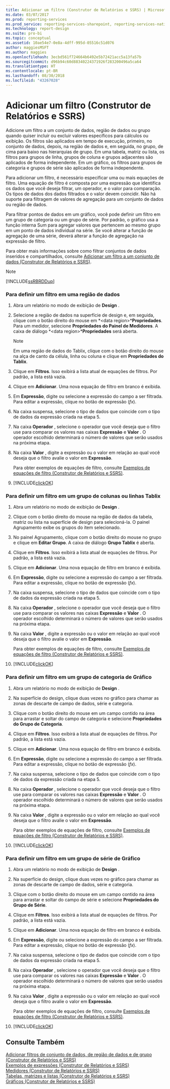 ```yaml
---
title: Adicionar um filtro (Construtor de Relatórios e SSRS) | Microsoft Docs
ms.date: 03/07/2017
ms.prod: reporting-services
ms.prod_service: reporting-services-sharepoint, reporting-services-native
ms.technology: report-design
ms.suite: pro-bi
ms.topic: conceptual
ms.assetid: 10ae54e7-0e8a-4dff-995d-05516c51d076
author: maggiesMSFT
ms.author: maggies
ms.openlocfilehash: 3ecbd561f724664b6492e5b72421acc5a13fa57b
ms.sourcegitcommit: d96b94c60d88340224371926f283200496a5ca64
ms.translationtype: HT
ms.contentlocale: pt-BR
ms.lasthandoff: 08/30/2018
ms.locfileid: "43267028"
---
```

# <a name="add-a-filter-report-builder-and-ssrs"></a>Adicionar um filtro (Construtor de Relatórios e SSRS)
  Adicione um filtro a um conjunto de dados, região de dados ou grupo quando quiser incluir ou excluir valores específicos para cálculos ou exibição. Os filtros são aplicados em tempo de execução, primeiro, no conjunto de dados, depois, na região de dados e, em seguida, no grupo, de cima para baixo nas hierarquias de grupo. Em uma tabela, matriz ou lista, os filtros para grupos de linha, grupos de coluna e grupos adjacentes são aplicados de forma independente. Em um gráfico, os filtros para grupos de categoria e grupos de série são aplicados de forma independente.  
  
 Para adicionar um filtro, é necessário especificar uma ou mais equações de filtro. Uma equação de filtro é composta por uma expressão que identifica os dados que você deseja filtrar, um operador, e o valor para comparação. Os tipos de dados dos dados filtrados e o valor devem coincidir. Não há suporte para filtragem de valores de agregação para um conjunto de dados ou região de dados.  
  
 Para filtrar pontos de dados em um gráfico, você pode definir um filtro em um grupo de categoria ou um grupo de série. Por padrão, o gráfico usa a função interna Sum para agregar valores que pertencem ao mesmo grupo em um ponto de dados individual na série. Se você alterar a função de agregação de uma série, deverá alterar a função de agregação na expressão de filtro.  
  
 Para obter mais informações sobre como filtrar conjuntos de dados inseridos e compartilhados, consulte [Adicionar um filtro a um conjunto de dados &#40;Construtor de Relatórios e SSRS&#41;](../../reporting-services/report-data/add-a-filter-to-a-dataset-report-builder-and-ssrs.md).  
  
> [!NOTE]  
>  [!INCLUDE[ssRBRDDup](../../includes/ssrbrddup-md.md)]  
  
### <a name="to-set-a-filter-on-a-data-region"></a>Para definir um filtro em uma região de dados  
  
1.  Abra um relatório no modo de exibição de **Design** .  
  
2.  Selecione a região de dados na superfície de design e, em seguida, clique com o botão direito do mouse em *\<data region>***Propriedades**. Para um medidor, selecione **Propriedades do Painel de Medidores**. A caixa de diálogo *\<data region>***Propriedades** será aberta.  
  
    > [!NOTE]  
    >  Em uma região de dados do Tablix, clique com o botão direito do mouse na alça de canto da célula, linha ou coluna e clique em **Propriedades do Tablix**.  
  
3.  Clique em **Filtros**. Isso exibirá a lista atual de equações de filtros. Por padrão, a lista está vazia.  
  
4.  Clique em **Adicionar**. Uma nova equação de filtro em branco é exibida.  
  
5.  Em **Expressão**, digite ou selecione a expressão do campo a ser filtrada. Para editar a expressão, clique no botão de expressão (*fx*).  
  
6.  Na caixa suspensa, selecione o tipo de dados que coincide com o tipo de dados da expressão criada na etapa 5.  
  
7.  Na caixa **Operador** , selecione o operador que você deseja que o filtro use para comparar os valores nas caixas **Expressão** e **Valor** . O operador escolhido determinará o número de valores que serão usados na próxima etapa.  
  
8.  Na caixa **Valor** , digite a expressão ou o valor em relação ao qual você deseja que o filtro avalie o valor em **Expressão**.  
  
     Para obter exemplos de equações de filtro, consulte [Exemplos de equações de filtro &#40;Construtor de Relatórios e SSRS&#41;](../../reporting-services/report-design/filter-equation-examples-report-builder-and-ssrs.md).  
  
9. [!INCLUDE[clickOK](../../includes/clickok-md.md)]  
  
### <a name="to-set-a-filter-on-a-tablix-row-or-column-group"></a>Para definir um filtro em um grupo de colunas ou linhas Tablix  
  
1.  Abra um relatório no modo de exibição de **Design** .  
  
2.  Clique com o botão direito do mouse na região de dados da tabela, matriz ou lista na superfície de design para selecioná-la. O painel Agrupamento exibe os grupos do item selecionado.  
  
3.  No painel Agrupamento, clique com o botão direito do mouse no grupo e clique em **Editar Grupo**. A caixa de diálogo **Grupo Tablix** é aberta.  
  
4.  Clique em **Filtros**. Isso exibirá a lista atual de equações de filtros. Por padrão, a lista está vazia.  
  
5.  Clique em **Adicionar**. Uma nova equação de filtro em branco é exibida.  
  
6.  Em **Expressão**, digite ou selecione a expressão do campo a ser filtrada. Para editar a expressão, clique no botão de expressão (*fx*).  
  
7.  Na caixa suspensa, selecione o tipo de dados que coincide com o tipo de dados da expressão criada na etapa 5.  
  
8.  Na caixa **Operador** , selecione o operador que você deseja que o filtro use para comparar os valores nas caixas **Expressão** e **Valor** . O operador escolhido determinará o número de valores que serão usados na próxima etapa.  
  
9. Na caixa **Valor** , digite a expressão ou o valor em relação ao qual você deseja que o filtro avalie o valor em **Expressão**.  
  
     Para obter exemplos de equações de filtro, consulte [Exemplos de equações de filtro &#40;Construtor de Relatórios e SSRS&#41;](../../reporting-services/report-design/filter-equation-examples-report-builder-and-ssrs.md).  
  
10. [!INCLUDE[clickOK](../../includes/clickok-md.md)]  
  
### <a name="to-set-a-filter-on-a-chart-category-group"></a>Para definir um filtro em um grupo de categoria de Gráfico  
  
1.  Abra um relatório no modo de exibição de **Design** .  
  
2.  Na superfície do design, clique duas vezes no gráfico para chamar as zonas de descarte de campo de dados, série e categoria.  
  
3.  Clique com o botão direito do mouse em um campo contido na área para arrastar e soltar do campo de categoria e selecione **Propriedades do Grupo de Categoria**.  
  
4.  Clique em **Filtros**. Isso exibirá a lista atual de equações de filtros. Por padrão, a lista está vazia.  
  
5.  Clique em **Adicionar**. Uma nova equação de filtro em branco é exibida.  
  
6.  Em **Expressão**, digite ou selecione a expressão do campo a ser filtrada. Para editar a expressão, clique no botão de expressão (*fx*).  
  
7.  Na caixa suspensa, selecione o tipo de dados que coincide com o tipo de dados da expressão criada na etapa 5.  
  
8.  Na caixa **Operador** , selecione o operador que você deseja que o filtro use para comparar os valores nas caixas **Expressão** e **Valor** . O operador escolhido determinará o número de valores que serão usados na próxima etapa.  
  
9. Na caixa **Valor** , digite a expressão ou o valor em relação ao qual você deseja que o filtro avalie o valor em **Expressão**.  
  
     Para obter exemplos de equações de filtro, consulte [Exemplos de equações de filtro &#40;Construtor de Relatórios e SSRS&#41;](../../reporting-services/report-design/filter-equation-examples-report-builder-and-ssrs.md).  
  
10. [!INCLUDE[clickOK](../../includes/clickok-md.md)]  
  
### <a name="to-set-a-filter-on-a-chart-series-group"></a>Para definir um filtro em um grupo de série de Gráfico  
  
1.  Abra um relatório no modo de exibição de **Design** .  
  
2.  Na superfície do design, clique duas vezes no gráfico para chamar as zonas de descarte de campo de dados, série e categoria.  
  
3.  Clique com o botão direito do mouse em um campo contido na área para arrastar e soltar do campo de série e selecione **Propriedades do Grupo de Série**.  
  
4.  Clique em **Filtros**. Isso exibirá a lista atual de equações de filtros. Por padrão, a lista está vazia.  
  
5.  Clique em **Adicionar**. Uma nova equação de filtro em branco é exibida.  
  
6.  Em **Expressão**, digite ou selecione a expressão do campo a ser filtrada. Para editar a expressão, clique no botão de expressão (*fx*).  
  
7.  Na caixa suspensa, selecione o tipo de dados que coincide com o tipo de dados da expressão criada na etapa 5.  
  
8.  Na caixa **Operador** , selecione o operador que você deseja que o filtro use para comparar os valores nas caixas **Expressão** e **Valor** . O operador escolhido determinará o número de valores que serão usados na próxima etapa.  
  
9. Na caixa **Valor** , digite a expressão ou o valor em relação ao qual você deseja que o filtro avalie o valor em **Expressão**.  
  
     Para obter exemplos de equações de filtro, consulte [Exemplos de equações de filtro &#40;Construtor de Relatórios e SSRS&#41;](../../reporting-services/report-design/filter-equation-examples-report-builder-and-ssrs.md).  
  
10. [!INCLUDE[clickOK](../../includes/clickok-md.md)]  
  
## <a name="see-also"></a>Consulte Também  
 [Adicionar filtros de conjunto de dados, de região de dados e de grupo &#40;Construtor de Relatórios e SSRS&#41;](../../reporting-services/report-design/add-dataset-filters-data-region-filters-and-group-filters.md)   
 [Exemplos de expressões &#40;Construtor de Relatórios e SSRS&#41;](../../reporting-services/report-design/expression-examples-report-builder-and-ssrs.md)   
 [Medidores &#40;Construtor de Relatórios e SSRS&#41;](../../reporting-services/report-design/gauges-report-builder-and-ssrs.md)   
 [Tabelas, matrizes e listas &#40;Construtor de Relatórios e SSRS&#41;](../../reporting-services/report-design/tables-matrices-and-lists-report-builder-and-ssrs.md)   
 [Gráficos &#40;Construtor de Relatórios e SSRS&#41;](../../reporting-services/report-design/charts-report-builder-and-ssrs.md)  
  
  
